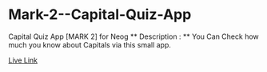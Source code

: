 # Mark-2--Capital-Quiz-App
Capital Quiz App [MARK 2] for Neog
** Description : **
You Can Check how much you know about Capitals via this small app.
 
[Live Link](https://replit.com/@avinashyadav16/Capital-Quiz-App?embed=1&output=1)
